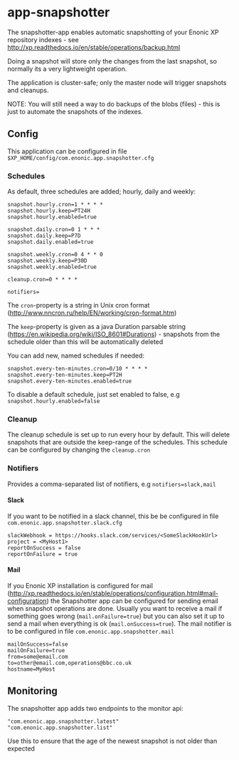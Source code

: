 # app-snapshotter

The snapshotter-app enables automatic snapshotting of your Enonic XP repository indexes - see http://xp.readthedocs.io/en/stable/operations/backup.html

Doing a snapshot will store only the changes from the last snapshot, so normally its a very lightweight operation.

The application is cluster-safe; only the master node will trigger snapshots and cleanups.

NOTE: You will still need a way to do backups of the blobs (files) - this is just to automate the snapshots of the indexes.


## Config

This application can be configured in file ``$XP_HOME/config/com.enonic.app.snapshotter.cfg``

### Schedules

As default, three schedules are added; hourly, daily and weekly:

    snapshot.hourly.cron=1 * * * *
    snapshot.hourly.keep=PT24H
    snapshot.hourly.enabled=true

    snapshot.daily.cron=0 1 * * *
    snapshot.daily.keep=P7D
    snapshot.daily.enabled=true

    snapshot.weekly.cron=0 4 * * 0
    snapshot.weekly.keep=P30D
    snapshot.weekly.enabled=true

    cleanup.cron=0 * * * *
    
    notifiers=

  
The ``cron``-property is a string in Unix cron format (http://www.nncron.ru/help/EN/working/cron-format.htm)

The ``keep``-property is given as a java Duration parsable string (https://en.wikipedia.org/wiki/ISO_8601#Durations) - snapshots from the schedule older than this will be automatically deleted

You can add new, named schedules if needed:

    snapshot.every-ten-minutes.cron=0/10 * * * *
    snapshot.every-ten-minutes.keep=PT2H
    snapshot.every-ten-minutes.enabled=true

To disable a default schedule, just set enabled to false, e.g ``snapshot.hourly.enabled=false``

### Cleanup

The cleanup schedule is set up to run every hour by default. This will delete snapshots that are outside the keep-range of the schedules. This schedule can be configured by changing the ``cleanup.cron``

### Notifiers

Provides a comma-separated list of notifiers, e.g ``notifiers=slack,mail``

#### Slack

If you want to be notified in a slack channel, this be be configured in file ``com.enonic.app.snapshotter.slack.cfg``

    slackWebhook = https://hooks.slack.com/services/<SomeSlackHookUrl>
    project = <MyHost1>
    reportOnSuccess = false
    reportOnFailure = true


#### Mail

If you Enonic XP installation is configured for mail (http://xp.readthedocs.io/en/stable/operations/configuration.html#mail-configuration) the Snapshotter app can be configured for sending email when snapshot operations are done. Usually you want to receive a mail if something goes wrong (``mail.onFailure=true``) but you can also set it up to send a mail when everything is ok (``mail.onSuccess=true``). The mail notifier is to be configured in file ``com.enonic.app.snapshotter.mail``

    mailOnSuccess=false
    mailOnFailure=true
    from=some@email.com
    to=other@email.com,operations@bbc.co.uk
    hostname=MyHost

## Monitoring

The snapshotter app adds two endpoints to the monitor api:

    "com.enonic.app.snapshotter.latest"
    "com.enonic.app.snapshotter.list"


Use this to ensure that the age of the newest snapshot is not older than expected
